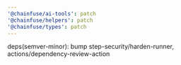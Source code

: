 ```yaml
---
'@chainfuse/ai-tools': patch
'@chainfuse/helpers': patch
'@chainfuse/types': patch
---
```


deps(semver-minor): bump step-security/harden-runner, actions/dependency-review-action
